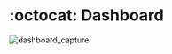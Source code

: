 # :octocat: Dashboard
![dashboard_capture](https://github.com/user-attachments/assets/89827de7-acb2-4a84-8771-d46dbea99a6f)

